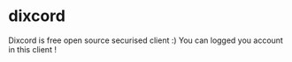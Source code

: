 # dixcord
Dixcord is free open source securised client :) You can logged you account in this client !
